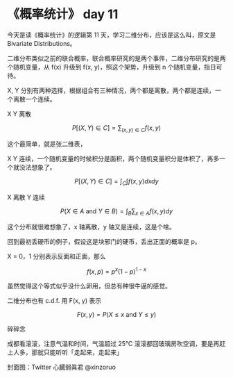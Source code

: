 # 《概率统计》 day 11

今天是读《概率统计》的逻辑第 11 天，学习二维分布，应该是这么叫，原文是 Bivariate Distributions。

二维分布类似之前的联合概率，联合概率研究的是两个事件，二维分布研究的是两个随机变量，从 f(x) 升级到 f(x, y)，照这个架势，升级到 n 个随机变量，指日可待。

X, Y 分别有两种选择，根据组合有三种情况，两个都是离散，两个都是连续，一个离散一个连续。

X Y 离散

$$
P[(X, Y) \in C] = \sum_{(x, y) \in C} f(x, y)
$$

这个最简单，就是张二维表，

X Y 连续，一个随机变量的时候积分是面积，两个随机变量积分是体积了，再多一个就没法想象了。

$$
P[(X, Y) \in C] = \int_C \int f(x, y) dx dy
$$

X 离散 Y 连续

$$
P(X \in A \text{ and } Y \in B) = \int_B\sum_{x \in A}f(x, y)dy
$$

这个分布就很难想象了，x 轴离散，y 轴又是连续，这是个啥。

回到最初丢硬币的例子，假设这是块邪门的硬币，丢出正面的概率是 p。

X = 0，1 分别表示反面和正面，那么

$$
f(x, p) = p^x(1-p)^{1-x}
$$

虽然觉得这个等式似乎没什么卵用，但总有种很牛逼的感觉。

二维分布也有 c.d.f. 用 F(x, y) 表示

$$
F(x, y) = P(X \le x \text{ and } Y \le y)
$$

碎碎念

成都看滚滚，注意气温和时间，气温超过 25℃ 滚滚都回玻璃房吹空调，要是再赶上人多，那就只能听听「走起来，走起来」



封面图：Twitter 心臓弱眞君 @xinzoruo